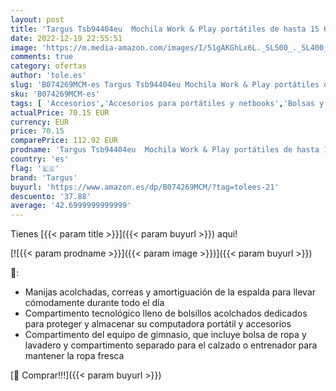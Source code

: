 ```yaml
---
layout: post
title: 'Targus Tsb94404eu  Mochila Work & Play portátiles de hasta 15 6" Unisex Adulto  Fitness Gris  30 x 24 x 49 cm'
date: 2022-12-19 22:55:51
image: 'https://m.media-amazon.com/images/I/51gAKGhLx6L._SL500_._SL400_.jpg'
comments: true
category: ofertas
author: 'tole.es'
slug: 'B074269MCM-es Targus Tsb94404eu Mochila Work & Play portátiles de hasta...'
sku: 'B074269MCM-es'
tags: [ 'Accesorios','Accesorios para portátiles y netbooks','Bolsas y fundas para portátiles y netbooks','Informática','Mochilas para portátiles y netbooks','mochila','targus','🇪🇸', ]
actualPrice: 70.15 EUR
currency: EUR
price: 70.15
comparePrice: 112.92 EUR
prodname: 'Targus Tsb94404eu  Mochila Work & Play portátiles de hasta 15 6" Unisex Adulto  Fitness Gris  30 x 24 x 49 cm'
country: 'es'
flag: '🇪🇸'
brand: 'Targus'
buyurl: 'https://www.amazon.es/dp/B074269MCM/?tag=tolees-21'
descuento: '37.88'
average: '42.6999999999999'
---
```


Tienes [{{< param title >}}]({{< param buyurl >}}) aqui!

[![{{< param prodname >}}]({{< param image >}})]({{< param buyurl >}})

🔎:

- Manijas acolchadas, correas y amortiguación de la espalda para llevar cómodamente durante todo el día
- Compartimento tecnológico lleno de bolsillos acolchados dedicados para proteger y almacenar su computadora portátil y accesorios
- Compartimento del equipo de gimnasio, que incluye bolsa de ropa y lavadero y compartimento separado para el calzado o entrenador para mantener la ropa fresca

[🛒 Comprar!!!]({{< param buyurl >}})
